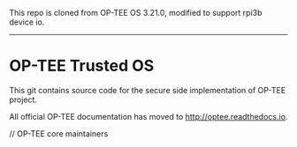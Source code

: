 This repo is cloned from OP-TEE OS 3.21.0, modified to support rpi3b device io.

---
# OP-TEE Trusted OS
This git contains source code for the secure side implementation of OP-TEE
project.

All official OP-TEE documentation has moved to http://optee.readthedocs.io.

// OP-TEE core maintainers
